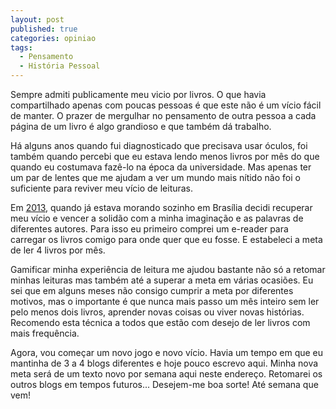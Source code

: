 ```yaml
---
layout: post
published: true
categories: opiniao
tags: 
  - Pensamento
  - História Pessoal
---
```


Sempre admiti publicamente meu vicio por livros. O que havia compartilhado apenas com poucas pessoas é que este não é um vício fácil de manter. O prazer de mergulhar no pensamento de outra pessoa a cada página de um livro é algo grandioso e que também dá trabalho.

Há alguns anos quando fui diagnosticado que precisava usar óculos, foi também quando percebi que eu estava lendo menos livros por mês do que quando eu costumava fazê-lo na época da universidade. Mas apenas ter um par de lentes que me ajudam a ver um mundo mais nítido não foi o suficiente para reviver meu vício de leituras.

Em [2013](http://lucianosb.github.io/life/), quando já estava morando sozinho em Brasília decidi recuperar meu vício e vencer a solidão com a minha imaginação e as palavras de diferentes autores. Para isso eu primeiro comprei um e-reader para carregar os livros comigo para onde quer que eu fosse. E estabeleci a meta de ler 4 livros por mês.

Gamificar minha experiência de leitura me ajudou bastante não só a retomar minhas leituras mas também até a superar a meta em várias ocasiões. Eu sei que em alguns meses não consigo cumprir a meta por diferentes motivos, mas o importante é que nunca mais passo um mês inteiro sem ler pelo menos dois livros, aprender novas coisas ou viver novas histórias. Recomendo esta técnica a todos que estão com desejo de ler livros com mais frequência.

Agora, vou começar um novo jogo e novo vício. Havia um tempo em que eu mantinha de 3 a 4 blogs diferentes e hoje pouco escrevo aqui. Minha nova meta será de um texto novo por semana aqui neste endereço. Retomarei os outros blogs em tempos futuros... Desejem-me boa sorte! Até semana que vem!